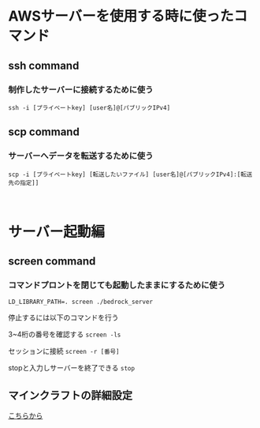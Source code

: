 # AWSサーバーを使用する時に使ったコマンド

## ssh command
### 制作したサーバーに接続するために使う
`ssh -i [プライベートkey] [user名]@[パブリックIPv4]`

## scp command
### サーバーへデータを転送するために使う
`scp -i [プライベートkey] [転送したいファイル] [user名]@[パブリックIPv4]:[転送先の指定]]`

<br>

# サーバー起動編
  
## screen command 
### コマンドプロントを閉じても起動したままにするために使う
`LD_LIBRARY_PATH=. screen ./bedrock_server`
  
停止するには以下のコマンドを行う  
  
3~4桁の番号を確認する
`screen -ls`
 
 セッションに接続 
`screen -r [番号]`
  
stopと入力しサーバーを終了できる
`stop`

## マインクラフトの詳細設定
[こちらから](https://minecraft.server-memo.net/server-properties/)
